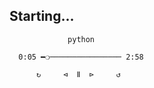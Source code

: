 ## Starting... 

<!--
**damnih/damnih** is a ✨ _special_ ✨ repository because its `README.md` (this file) appears on your GitHub profile.

Here are some ideas to get you started:

- 🔭 I’m currently working on ...
- 🌱 I’m currently learning ...
- 👯 I’m looking to collaborate on ...
- 🤔 I’m looking for help with ...
- 💬 Ask me about ...
- 📫 How to reach me: ...
- 😄 Pronouns: ...
- ⚡ Fun fact: ...
-->
```
             python                   
                                      
  0:05 ━❍──────────────── 2:58     
                         
      ↻     ⊲  Ⅱ  ⊳     ↺         
```

